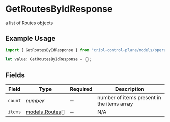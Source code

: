 # GetRoutesByIdResponse

a list of Routes objects

## Example Usage

```typescript
import { GetRoutesByIdResponse } from "cribl-control-plane/models/operations";

let value: GetRoutesByIdResponse = {};
```

## Fields

| Field                                      | Type                                       | Required                                   | Description                                |
| ------------------------------------------ | ------------------------------------------ | ------------------------------------------ | ------------------------------------------ |
| `count`                                    | *number*                                   | :heavy_minus_sign:                         | number of items present in the items array |
| `items`                                    | [models.Routes](../../models/routes.md)[]  | :heavy_minus_sign:                         | N/A                                        |
